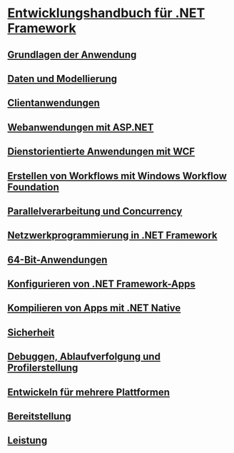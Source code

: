 # [Entwicklungshandbuch für .NET Framework](development-guide.md)
## [Grundlagen der Anwendung](../standard/application-essentials.md)
## [Daten und Modellierung](data/index.md)
## [Clientanwendungen](develop-client-apps.md)
## [Webanwendungen mit ASP.NET](develop-web-apps-with-aspnet.md)
## [Dienstorientierte Anwendungen mit WCF](windows-services/index.md)
## [Erstellen von Workflows mit Windows Workflow Foundation](windows-workflow-foundation/index.md)
## [Parallelverarbeitung und Concurrency](../standard/parallel-processing-and-concurrency.md)
## [Netzwerkprogrammierung in .NET Framework](network-programming/index.md)
## [64-Bit-Anwendungen](64-bit-apps.md)
## [Konfigurieren von .NET Framework-Apps](configure-apps/index.md)
## [Kompilieren von Apps mit .NET Native](net-native/index.md)
## [Sicherheit](../standard/security/index.md)
## [Debuggen, Ablaufverfolgung und Profilerstellung](debug-trace-profile/index.md)
## [Entwickeln für mehrere Plattformen](../standard/cross-platform/index.md)
## [Bereitstellung](deployment/index.md)
## [Leistung](performance/index.md)

